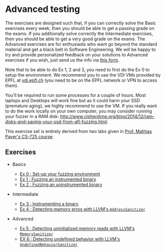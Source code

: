 # Advanced testing

The exercises are designed such that, if you can correctly solve the Basic exercises every week, then you should be able to get a passing grade on the exams. If you additionally solve correctly the Intermediate exercises, then you should be able to get a very good grade on the exams. The Advanced exercises are for enthusiasts who want go beyond the standard material and get a black belt in Software Engineering. We will be happy to try and provide personalized feedback on your solutions to Advanced exercises if you wish, just send us the info via [this form](https://docs.google.com/forms/d/e/1FAIpQLSem_4qm_rf22V5--EUrh252_JKcBqoHF1Z67exwPz3tPdOjiQ/viewform).

Note that to be able to do Ex 1, 2 and 3, you need to first do the Ex 0 to setup the environment. We recommend you to use the VDI VMs provided by EPFL at [vdi.epfl.ch](https://vdi.epfl.ch/) (you need to be on the EPFL network or VPN to access them).

You'll be required to run some processes for a couple of hours. Most laptops and Desktops will work fine but as it could harm your SSD (premature aging), we highly recommend to use the VM. If you really want to do the work locally on your own computer, you may consider running your fuzzer in a RAM disk: http://www.cipherdyne.org/blog/2014/12/ram-disks-and-saving-your-ssd-from-afl-fuzzing.html.

This exercise set is entirely derived from two labs given in [Prof. Mathias Payer's CS-725 course](https://nebelwelt.net/teaching/18-725-LSS).

## Exercises

- Basics
  - [Ex 0 : Set-up your fuzzing environment](basic/fuzzing-0/README.md)
  - [Ex 1 : Fuzzing an instrumented binary](basic/fuzzing-1/README.md)
  - [Ex 2 : Fuzzing an uninstrumented binary](basic/fuzzing-2/README.md)

- Intermediate
  - [Ex 3 : Instrumenting a binary](intermediate/fuzzing-3/README.md)
  - [Ex 4 : Detecting memory erros with LLVM's `AddressSanitizer`](intermediate/sanitization-1/README.md)

- Advanced
  - [Ex 5 : Detecting uninitialized memory reads with LLVM's `MemorySanitizer`](advanced/sanitization-2/README.md)
  - [EX 6 : Detecting undefined behavior with LLVM's `UndefinedBehaviorSanitizer`](advanced/sanitization-3/README.md)
